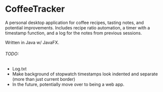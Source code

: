 # CoffeeTracker

A personal desktop application for coffee recipes, tasting notes, and potential improvements. Includes recipe ratio automation, a timer with a timestamp function, and a log for the notes from previous sessions.

Written in Java w/ JavaFX.

###### TODO:
- Log.txt
- Make background of stopwatch timestamps look indented and separate (more than just current border)
- In the future, potentially move over to being a web app.
